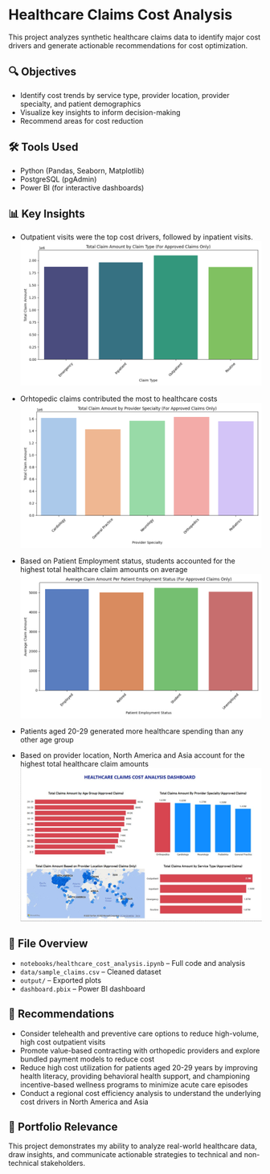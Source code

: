 # Healthcare Claims Cost Analysis
This project analyzes synthetic healthcare claims data to identify major cost drivers and generate actionable recommendations for cost optimization.

## 🔍 Objectives
- Identify cost trends by service type, provider location, provider specialty, and patient demographics
- Visualize key insights to inform decision-making
- Recommend areas for cost reduction

## 🛠️ Tools Used
- Python (Pandas, Seaborn, Matplotlib)
- PostgreSQL (pgAdmin)
- Power BI (for interactive dashboards)

## 📊 Key Insights
- Outpatient visits were the top cost drivers, followed by inpatient visits.
  ![Cost By Service Type](figure_1.png)

- Orhtopedic claims contributed the most to healthcare costs
  ![Cost by Provider Specialty](figure_2.png)

- Based on Patient Employment status, students accounted for the highest total healthcare claim amounts on average
  ![Average Cost based on Employment Status](figure_3.png)
  
- Patients aged 20-29 generated more healthcare spending than any other age group
- Based on provider location, North America and Asia account for the highest total healthcare claim amounts
  ![Claims Analysis Dashboard](Dashboard.jpg)

## 📁 File Overview
- `notebooks/healthcare_cost_analysis.ipynb` – Full code and analysis
- `data/sample_claims.csv` – Cleaned dataset
- `output/` – Exported plots
- `dashboard.pbix` – Power BI dashboard 

## 📝 Recommendations
- Consider telehealth and preventive care options to reduce high-volume, high cost outpatient visits
- Promote value-based contracting with orthopedic providers and explore bundled payment models to reduce cost
- Reduce high cost utilization for patients aged 20-29 years by improving health literacy, providing behavioral health support, and championing incentive-based wellness programs to minimize acute care episodes
- Conduct a regional cost efficiency analysis to understand the underlying cost drivers in North America and Asia

## 💼 Portfolio Relevance
This project demonstrates my ability to analyze real-world healthcare data, draw insights, and communicate actionable strategies to technical and non-technical stakeholders.
